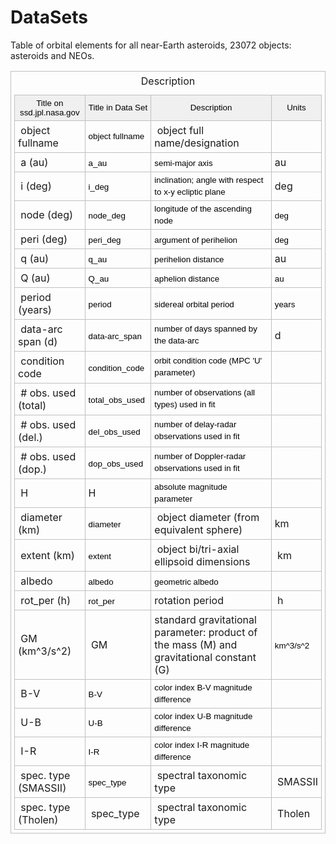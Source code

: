 # DataSets
Table of orbital elements for all near-Earth asteroids, 23072 objects: asteroids and NEOs. 

<style>
	.demo {
		border:1px solid #C0C0C0;
		border-collapse:collapse;
		padding:5px;
	}
	.demo th {
		border:1px solid #C0C0C0;
		padding:5px;
		background:#F0F0F0;
	}
	.demo td {
		border:1px solid #C0C0C0;
		padding:5px;
	}
</style>
<table class="demo">
	<caption>Description</caption>
	<thead>
	<tr>
		<th><span data-sheets-value="{&quot;1&quot;:2,&quot;2&quot;:&quot;Title on ssd.jpl.nasa.gov:&quot;}" data-sheets-userformat="{&quot;2&quot;:513,&quot;3&quot;:{&quot;1&quot;:0},&quot;12&quot;:0}" style="color: rgb(0, 0, 0); font-weight: 400; text-align: start; font-size: 10pt; font-family: Arial;">Title on ssd.jpl.nasa.gov</span><br></th>
		<th><span data-sheets-value="{&quot;1&quot;:2,&quot;2&quot;:&quot;Title in DB:&quot;}" data-sheets-userformat="{&quot;2&quot;:513,&quot;3&quot;:{&quot;1&quot;:0},&quot;12&quot;:0}" style="color: rgb(0, 0, 0); font-weight: 400; text-align: start; font-size: 10pt; font-family: Arial;">Title in Data Set</span><br></th>
		<th><span data-sheets-value="{&quot;1&quot;:2,&quot;2&quot;:&quot;Description:&quot;}" data-sheets-userformat="{&quot;2&quot;:513,&quot;3&quot;:{&quot;1&quot;:0},&quot;12&quot;:0}" style="color: rgb(0, 0, 0); font-weight: 400; text-align: start; font-size: 10pt; font-family: Arial;">Description</span><br></th>
		<th><span data-sheets-value="{&quot;1&quot;:2,&quot;2&quot;:&quot;Units:&quot;}" data-sheets-userformat="{&quot;2&quot;:513,&quot;3&quot;:{&quot;1&quot;:0},&quot;12&quot;:0}" style="color: rgb(0, 0, 0); font-weight: 400; text-align: start; font-size: 10pt; font-family: Arial;">Units</span><br></th>
	</tr>
	</thead>
	<tbody>
	<tr>
		<td>&nbsp;object fullname</td>
		<td><span data-sheets-value="{&quot;1&quot;:2,&quot;2&quot;:&quot;object fullname&quot;}" data-sheets-userformat="{&quot;2&quot;:576,&quot;9&quot;:0,&quot;12&quot;:0}" style="color: rgb(0, 0, 0); font-size: 10pt; font-family: Arial;">object fullname</span></td>
		<td>&nbsp;object full name/designation</td>
		<td>&nbsp;</td>
	</tr>
	<tr>
		<td>&nbsp;a (au)</td>
		<td><span data-sheets-value="{&quot;1&quot;:2,&quot;2&quot;:&quot;a_au&quot;}" data-sheets-userformat="{&quot;2&quot;:577,&quot;3&quot;:{&quot;1&quot;:0},&quot;9&quot;:0,&quot;12&quot;:0}" style="color: rgb(0, 0, 0); font-size: 10pt; font-family: Arial;">a_au</span>&nbsp;</td>
		<td><span data-sheets-value="{&quot;1&quot;:2,&quot;2&quot;:&quot;semi-major axis&quot;}" data-sheets-userformat="{&quot;2&quot;:513,&quot;3&quot;:{&quot;1&quot;:0},&quot;12&quot;:0}" style="color: rgb(0, 0, 0); font-size: 10pt; font-family: Arial;">semi-major axis</span>&nbsp;</td>
		<td>au&nbsp;</td>
	</tr>
	<tr>
		<td>&nbsp;i (deg)</td>
		<td><span data-sheets-value="{&quot;1&quot;:2,&quot;2&quot;:&quot;i_deg&quot;}" data-sheets-userformat="{&quot;2&quot;:577,&quot;3&quot;:{&quot;1&quot;:0},&quot;9&quot;:0,&quot;12&quot;:0}" style="color: rgb(0, 0, 0); font-size: 10pt; font-family: Arial;">i_deg</span>&nbsp;</td>
		<td><span data-sheets-value="{&quot;1&quot;:2,&quot;2&quot;:&quot;inclination; angle with respect to x-y ecliptic plane&quot;}" data-sheets-userformat="{&quot;2&quot;:513,&quot;3&quot;:{&quot;1&quot;:0},&quot;12&quot;:0}" style="color: rgb(0, 0, 0); font-size: 10pt; font-family: Arial;">inclination; angle with respect to x-y ecliptic plane</span>&nbsp;</td>
		<td>deg&nbsp;</td>
	</tr>
	<tr>
		<td>&nbsp;node (deg)</td>
		<td><span data-sheets-value="{&quot;1&quot;:2,&quot;2&quot;:&quot;node_deg&quot;}" data-sheets-userformat="{&quot;2&quot;:577,&quot;3&quot;:{&quot;1&quot;:0},&quot;9&quot;:0,&quot;12&quot;:0}" style="color: rgb(0, 0, 0); font-size: 10pt; font-family: Arial;">node_deg</span>&nbsp;</td>
		<td><span data-sheets-value="{&quot;1&quot;:2,&quot;2&quot;:&quot;longitude of the ascending node&quot;}" data-sheets-userformat="{&quot;2&quot;:513,&quot;3&quot;:{&quot;1&quot;:0},&quot;12&quot;:0}" style="color: rgb(0, 0, 0); font-size: 10pt; font-family: Arial;">longitude of the ascending node</span>&nbsp;</td>
		<td><span data-sheets-value="{&quot;1&quot;:2,&quot;2&quot;:&quot;deg&quot;}" data-sheets-userformat="{&quot;2&quot;:513,&quot;3&quot;:{&quot;1&quot;:0},&quot;12&quot;:0}" style="color: rgb(0, 0, 0); font-size: 10pt; font-family: Arial;">deg</span>&nbsp;</td>
	</tr>
	<tr>
		<td>&nbsp;peri (deg)</td>
		<td><span data-sheets-value="{&quot;1&quot;:2,&quot;2&quot;:&quot;peri_deg&quot;}" data-sheets-userformat="{&quot;2&quot;:577,&quot;3&quot;:{&quot;1&quot;:0},&quot;9&quot;:0,&quot;12&quot;:0}" style="color: rgb(0, 0, 0); font-size: 10pt; font-family: Arial;">peri_deg</span>&nbsp;</td>
		<td><span data-sheets-value="{&quot;1&quot;:2,&quot;2&quot;:&quot;argument of perihelion&quot;}" data-sheets-userformat="{&quot;2&quot;:513,&quot;3&quot;:{&quot;1&quot;:0},&quot;12&quot;:0}" style="color: rgb(0, 0, 0); font-size: 10pt; font-family: Arial;">argument of perihelion</span>&nbsp;</td>
		<td><span data-sheets-value="{&quot;1&quot;:2,&quot;2&quot;:&quot;deg&quot;}" data-sheets-userformat="{&quot;2&quot;:513,&quot;3&quot;:{&quot;1&quot;:0},&quot;12&quot;:0}" style="color: rgb(0, 0, 0); font-size: 10pt; font-family: Arial;">deg</span>&nbsp;</td>
	</tr>
	<tr>
		<td>&nbsp;q (au)</td>
		<td><span data-sheets-value="{&quot;1&quot;:2,&quot;2&quot;:&quot;q_au&quot;}" data-sheets-userformat="{&quot;2&quot;:577,&quot;3&quot;:{&quot;1&quot;:0},&quot;9&quot;:0,&quot;12&quot;:0}" style="color: rgb(0, 0, 0); font-size: 10pt; font-family: Arial;">q_au</span>&nbsp;</td>
		<td><span data-sheets-value="{&quot;1&quot;:2,&quot;2&quot;:&quot;perihelion distance&quot;}" data-sheets-userformat="{&quot;2&quot;:513,&quot;3&quot;:{&quot;1&quot;:0},&quot;12&quot;:0}" style="color: rgb(0, 0, 0); font-size: 10pt; font-family: Arial;">perihelion distance</span>&nbsp;</td>
		<td>au&nbsp;</td>
	</tr>
	<tr>
		<td>&nbsp;Q (au)</td>
		<td><span data-sheets-value="{&quot;1&quot;:2,&quot;2&quot;:&quot;Q_au&quot;}" data-sheets-userformat="{&quot;2&quot;:577,&quot;3&quot;:{&quot;1&quot;:0},&quot;9&quot;:0,&quot;12&quot;:0}" style="color: rgb(0, 0, 0); font-size: 10pt; font-family: Arial;">Q_au</span>&nbsp;</td>
		<td><span data-sheets-value="{&quot;1&quot;:2,&quot;2&quot;:&quot;aphelion distance&quot;}" data-sheets-userformat="{&quot;2&quot;:513,&quot;3&quot;:{&quot;1&quot;:0},&quot;12&quot;:0}" style="color: rgb(0, 0, 0); font-size: 10pt; font-family: Arial;">aphelion distance</span>&nbsp;</td>
		<td><span data-sheets-value="{&quot;1&quot;:2,&quot;2&quot;:&quot;au&quot;}" data-sheets-userformat="{&quot;2&quot;:513,&quot;3&quot;:{&quot;1&quot;:0},&quot;12&quot;:0}" style="color: rgb(0, 0, 0); font-size: 10pt; font-family: Arial;">au</span>&nbsp;</td>
	</tr>
	<tr>
		<td>&nbsp;period (years)</td>
		<td><span data-sheets-value="{&quot;1&quot;:2,&quot;2&quot;:&quot;period&quot;}" data-sheets-userformat="{&quot;2&quot;:577,&quot;3&quot;:{&quot;1&quot;:0},&quot;9&quot;:0,&quot;12&quot;:0}" style="color: rgb(0, 0, 0); font-size: 10pt; font-family: Arial;">period</span>&nbsp;</td>
		<td><span data-sheets-value="{&quot;1&quot;:2,&quot;2&quot;:&quot;sidereal orbital period&quot;}" data-sheets-userformat="{&quot;2&quot;:513,&quot;3&quot;:{&quot;1&quot;:0},&quot;12&quot;:0}" style="color: rgb(0, 0, 0); font-size: 10pt; font-family: Arial;">sidereal orbital period</span>&nbsp;</td>
		<td><span data-sheets-value="{&quot;1&quot;:2,&quot;2&quot;:&quot;years&quot;}" data-sheets-userformat="{&quot;2&quot;:513,&quot;3&quot;:{&quot;1&quot;:0},&quot;12&quot;:0}" style="color: rgb(0, 0, 0); font-size: 10pt; font-family: Arial;">years</span>&nbsp;</td>
	</tr>
	<tr>
		<td>&nbsp;data-arc span (d)</td>
		<td><span data-sheets-value="{&quot;1&quot;:2,&quot;2&quot;:&quot;data-arc_span&quot;}" data-sheets-userformat="{&quot;2&quot;:577,&quot;3&quot;:{&quot;1&quot;:0},&quot;9&quot;:0,&quot;12&quot;:0}" style="color: rgb(0, 0, 0); font-size: 10pt; font-family: Arial;">data-arc_span</span>&nbsp;</td>
		<td><span data-sheets-value="{&quot;1&quot;:2,&quot;2&quot;:&quot;number of days spanned by the data-arc&quot;}" data-sheets-userformat="{&quot;2&quot;:513,&quot;3&quot;:{&quot;1&quot;:0},&quot;12&quot;:0}" style="color: rgb(0, 0, 0); font-size: 10pt; font-family: Arial;">number of days spanned by the data-arc</span>&nbsp;</td>
		<td>d&nbsp;</td>
	</tr>
	<tr>
		<td>&nbsp;condition code</td>
		<td><span data-sheets-value="{&quot;1&quot;:2,&quot;2&quot;:&quot;condition code&quot;}" data-sheets-userformat="{&quot;2&quot;:512,&quot;12&quot;:0}" style="color: rgb(0, 0, 0); font-size: 10pt; font-family: Arial;">condition_code</span>&nbsp;</td>
		<td><span data-sheets-value="{&quot;1&quot;:2,&quot;2&quot;:&quot;orbit condition code (MPC 'U' parameter)&quot;}" data-sheets-userformat="{&quot;2&quot;:513,&quot;3&quot;:{&quot;1&quot;:0},&quot;12&quot;:0}" style="color: rgb(0, 0, 0); font-size: 10pt; font-family: Arial;">orbit condition code (MPC 'U' parameter)</span>&nbsp;</td>
		<td>&nbsp;</td>
	</tr>
	<tr>
		<td>&nbsp;# obs. used (total)</td>
		<td><span data-sheets-value="{&quot;1&quot;:2,&quot;2&quot;:&quot;total_obs_used&quot;}" data-sheets-userformat="{&quot;2&quot;:577,&quot;3&quot;:{&quot;1&quot;:0},&quot;9&quot;:0,&quot;12&quot;:0}" style="color: rgb(0, 0, 0); font-size: 10pt; font-family: Arial;">total_obs_used</span>&nbsp;</td>
		<td><span data-sheets-value="{&quot;1&quot;:2,&quot;2&quot;:&quot;number of observations (all types) used in fit&quot;}" data-sheets-userformat="{&quot;2&quot;:513,&quot;3&quot;:{&quot;1&quot;:0},&quot;12&quot;:0}" style="color: rgb(0, 0, 0); font-size: 10pt; font-family: Arial;">number of observations (all types) used in fit</span>&nbsp;</td>
		<td>&nbsp;</td>
	</tr>
	<tr>
		<td>&nbsp;# obs. used (del.)</td>
		<td><span data-sheets-value="{&quot;1&quot;:2,&quot;2&quot;:&quot;del_obs_used&quot;}" data-sheets-userformat="{&quot;2&quot;:577,&quot;3&quot;:{&quot;1&quot;:0},&quot;9&quot;:0,&quot;12&quot;:0}" style="color: rgb(0, 0, 0); font-size: 10pt; font-family: Arial;">del_obs_used</span>&nbsp;</td>
		<td><span data-sheets-value="{&quot;1&quot;:2,&quot;2&quot;:&quot;number of delay-radar observations used in fit&quot;}" data-sheets-userformat="{&quot;2&quot;:513,&quot;3&quot;:{&quot;1&quot;:0},&quot;12&quot;:0}" style="color: rgb(0, 0, 0); font-size: 10pt; font-family: Arial;">number of delay-radar observations used in fit</span>&nbsp;</td>
		<td>&nbsp;</td>
	</tr>
	<tr>
		<td>&nbsp;# obs. used (dop.)</td>
		<td><span data-sheets-value="{&quot;1&quot;:2,&quot;2&quot;:&quot;dop_obs_used&quot;}" data-sheets-userformat="{&quot;2&quot;:577,&quot;3&quot;:{&quot;1&quot;:0},&quot;9&quot;:0,&quot;12&quot;:0}" style="color: rgb(0, 0, 0); font-size: 10pt; font-family: Arial;">dop_obs_used</span>&nbsp;</td>
		<td><span data-sheets-value="{&quot;1&quot;:2,&quot;2&quot;:&quot;number of Doppler-radar observations used in fit&quot;}" data-sheets-userformat="{&quot;2&quot;:513,&quot;3&quot;:{&quot;1&quot;:0},&quot;12&quot;:0}" style="color: rgb(0, 0, 0); font-size: 10pt; font-family: Arial;">number of Doppler-radar observations used in fit</span>&nbsp;</td>
		<td>&nbsp;</td>
	</tr>
	<tr>
		<td>&nbsp;H</td>
		<td>H&nbsp;</td>
		<td><span data-sheets-value="{&quot;1&quot;:2,&quot;2&quot;:&quot;absolute magnitude parameter&quot;}" data-sheets-userformat="{&quot;2&quot;:513,&quot;3&quot;:{&quot;1&quot;:0},&quot;12&quot;:0}" style="color: rgb(0, 0, 0); font-size: 10pt; font-family: Arial;">absolute magnitude parameter</span>&nbsp;</td>
		<td>&nbsp;</td>
	</tr>
	<tr>
		<td>&nbsp;diameter (km)</td>
		<td><span data-sheets-value="{&quot;1&quot;:2,&quot;2&quot;:&quot;diameter (km)&quot;}" data-sheets-userformat="{&quot;2&quot;:513,&quot;3&quot;:{&quot;1&quot;:0},&quot;12&quot;:0}" style="color: rgb(0, 0, 0); font-size: 10pt; font-family: Arial;">diameter</span>&nbsp;</td>
		<td>&nbsp;object diameter (from equivalent sphere)</td>
		<td>km&nbsp;</td>
	</tr>
	<tr>
		<td>&nbsp;extent (km)</td>
		<td><span data-sheets-value="{&quot;1&quot;:2,&quot;2&quot;:&quot;extent (km)&quot;}" data-sheets-userformat="{&quot;2&quot;:513,&quot;3&quot;:{&quot;1&quot;:0},&quot;12&quot;:0}" style="color: rgb(0, 0, 0); font-size: 10pt; font-family: Arial;">extent</span>&nbsp;</td>
		<td>&nbsp;object bi/tri-axial ellipsoid dimensions</td>
		<td>&nbsp;km</td>
	</tr>
	<tr>
		<td>&nbsp;albedo</td>
		<td><span data-sheets-value="{&quot;1&quot;:2,&quot;2&quot;:&quot;albedo&quot;}" data-sheets-userformat="{&quot;2&quot;:512,&quot;12&quot;:0}" style="color: rgb(0, 0, 0); font-size: 10pt; font-family: Arial;">albedo</span>&nbsp;</td>
		<td><span data-sheets-value="{&quot;1&quot;:2,&quot;2&quot;:&quot;geometric albedo&quot;}" data-sheets-userformat="{&quot;2&quot;:513,&quot;3&quot;:{&quot;1&quot;:0},&quot;12&quot;:0}" style="color: rgb(0, 0, 0); font-size: 10pt; font-family: Arial;">geometric albedo</span>&nbsp;</td>
		<td>&nbsp;</td>
	</tr>
	<tr>
		<td>&nbsp;rot_per (h)</td>
		<td><span data-sheets-value="{&quot;1&quot;:2,&quot;2&quot;:&quot;rot_per (h)&quot;}" data-sheets-userformat="{&quot;2&quot;:513,&quot;3&quot;:{&quot;1&quot;:0},&quot;12&quot;:0}" style="color: rgb(0, 0, 0); font-size: 10pt; font-family: Arial;">rot_per</span>&nbsp;</td>
		<td>rotation period</td>
		<td>&nbsp;h</td>
	</tr>
	<tr>
		<td>&nbsp;GM (km^3/s^2)</td>
		<td>&nbsp;GM</td>
		<td>standard gravitational parameter: product of the mass (M) and gravitational constant (G)</td>
		<td><span data-sheets-value="{&quot;1&quot;:2,&quot;2&quot;:&quot;GM (km^3/s^2)&quot;}" data-sheets-userformat="{&quot;2&quot;:513,&quot;3&quot;:{&quot;1&quot;:0},&quot;12&quot;:0}" style="color: rgb(0, 0, 0); font-size: 10pt; font-family: Arial;">km^3/s^2</span>&nbsp;</td>
	</tr>
	<tr>
		<td>&nbsp;B-V</td>
		<td><span data-sheets-value="{&quot;1&quot;:2,&quot;2&quot;:&quot;B-V&quot;}" data-sheets-userformat="{&quot;2&quot;:512,&quot;12&quot;:0}" style="color: rgb(0, 0, 0); font-size: 10pt; font-family: Arial;">B-V</span>&nbsp;</td>
		<td><span data-sheets-value="{&quot;1&quot;:2,&quot;2&quot;:&quot;color index B-V magnitude difference&quot;}" data-sheets-userformat="{&quot;2&quot;:513,&quot;3&quot;:{&quot;1&quot;:0},&quot;12&quot;:0}" style="color: rgb(0, 0, 0); font-size: 10pt; font-family: Arial;">color index B-V magnitude difference</span>&nbsp;</td>
		<td>&nbsp;</td>
	</tr>
	<tr>
		<td>&nbsp;U-B</td>
		<td><span data-sheets-value="{&quot;1&quot;:2,&quot;2&quot;:&quot;U-B&quot;}" data-sheets-userformat="{&quot;2&quot;:512,&quot;12&quot;:0}" style="color: rgb(0, 0, 0); font-size: 10pt; font-family: Arial;">U-B</span>&nbsp;</td>
		<td><span data-sheets-value="{&quot;1&quot;:2,&quot;2&quot;:&quot;color index U-B magnitude difference&quot;}" data-sheets-userformat="{&quot;2&quot;:513,&quot;3&quot;:{&quot;1&quot;:0},&quot;12&quot;:0}" style="color: rgb(0, 0, 0); font-size: 10pt; font-family: Arial;">color index U-B magnitude difference</span>&nbsp;</td>
		<td>&nbsp;</td>
	</tr>
	<tr>
		<td>&nbsp;I-R</td>
		<td><span data-sheets-value="{&quot;1&quot;:2,&quot;2&quot;:&quot;I-R&quot;}" data-sheets-userformat="{&quot;2&quot;:512,&quot;12&quot;:0}" style="color: rgb(0, 0, 0); font-size: 10pt; font-family: Arial;">I-R</span>&nbsp;</td>
		<td><span data-sheets-value="{&quot;1&quot;:2,&quot;2&quot;:&quot;color index I-R magnitude difference&quot;}" data-sheets-userformat="{&quot;2&quot;:513,&quot;3&quot;:{&quot;1&quot;:0},&quot;12&quot;:0}" style="color: rgb(0, 0, 0); font-size: 10pt; font-family: Arial;">color index I-R magnitude difference</span>&nbsp;</td>
		<td>&nbsp;</td>
	</tr>
	<tr>
		<td>&nbsp;spec. type (SMASSII)</td>
		<td><span data-sheets-value="{&quot;1&quot;:2,&quot;2&quot;:&quot;spec_type&quot;}" data-sheets-userformat="{&quot;2&quot;:577,&quot;3&quot;:{&quot;1&quot;:0},&quot;9&quot;:0,&quot;12&quot;:0}" style="color: rgb(0, 0, 0); font-size: 10pt; font-family: Arial;">spec_type</span>&nbsp;</td>
		<td>&nbsp;spectral taxonomic type</td>
		<td>&nbsp;SMASSII</td>
	</tr>
	<tr>
		<td>&nbsp;spec. type (Tholen)</td>
		<td>&nbsp;spec_type</td>
		<td>&nbsp;spectral taxonomic type</td>
		<td>&nbsp;Tholen</td>
	</tr>
	<tbody>
</table>

